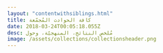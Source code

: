 ```yaml
---
layout: "contentwithsiblings.html"
title: كافة الحوادث المُجمّعة
date: 2018-03-24T00:05:18.055Z
desc: مُلخص النتائج، المنهجيّة، وحول
image: /assets/collections/collectionsheader.png
---
```

